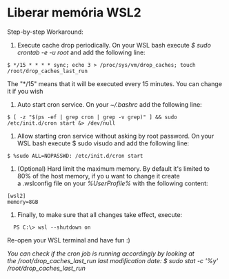 # Liberar memória WSL2

Step-by-step Workaround:

1. Execute cache drop periodically. On your WSL bash execute _$ sudo crontab -e -u root_ and add the following line:

  ~~~ terminal
  $ */15 * * * * sync; echo 3 > /proc/sys/vm/drop_caches; touch /root/drop_caches_last_run
  ~~~

  The "*/15" means that it will be executed every 15 minutes. You can change it if you wish

1. Auto start cron service. On your _~/.bashrc_ add the following line:

  ~~~ terminal
  $ [ -z "$(ps -ef | grep cron | grep -v grep)" ] && sudo /etc/init.d/cron start &> /dev/null
  ~~~

1. Allow starting cron service without asking by root password. On your WSL bash execute $ sudo visudo and add the following line:

  ~~~ terminal
  $ %sudo ALL=NOPASSWD: /etc/init.d/cron start
  ~~~

1. (Optional) Hard limit the maximum memory. By default it's limited to 80% of the host memory, if yo	u want to change it create a .wslconfig file on your _%UserProfile%_ with the following content:

  ~~~
  [wsl2]
  memory=8GB
  ~~~

1. Finally, to make sure that all changes take effect, execute:

  ~~~ terminal
  PS C:\> wsl --shutdown on
  ~~~

  Re-open your WSL terminal and have fun :)

_You can check if the cron job is running accordingly by looking at the /root/drop_caches_last_run last modification date: $ sudo stat -c '%y' /root/drop_caches_last_run_